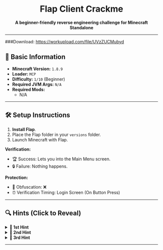 <h1 align="center">Flap Client Crackme</h1>

<p align="center">
  <strong>A beginner-friendly reverse engineering challenge for Minecraft Standalone</strong>
</p>

---
###Download: https://workupload.com/file/UVzZUCMubyd

## 📌 Basic Information  
- **Minecraft Version:** `1.8.9`  
- **Loader:** `MCP`  
- **Difficulty:** `1/10` (Beginner)  
- **Required JVM Args:** `N/A`   
- **Required Mods:**  
  - N/A

---

## 🛠️ Setup Instructions  
1. **Install Flap**.  
2. Place the Flap folder in your `versions` folder.  
3. Launch Minecraft with Flap.

**Verification:**  
- 🏆 Success: Lets you into the Main Menu screen.  
- 🔒 Failure: Nothing happens.  

**Protection:**  
- 🧬 Obfuscation: ❌ 
- ⏰ Verification Timing: Login Screen (On Button Press)

---

## 🔍 Hints (Click to Reveal)  
<details>  
<summary><strong>🚩 1st Hint</strong></summary>  

1. **Auth Package:**
   - ```vestige.util.keyauth```
</details>  

<details>  
<summary><strong>🚩 2nd Hint</strong></summary>  

2. **KeyAuth Reference:**  
   - Search for References on class ```vestige/util/keyauth/api/KeyAuth``` (LoginScreen will show up).  
</details>

<details>  
<summary><strong>🚩 3rd Hint</strong></summary>  

3. **What Method?:**  
   - Edit the ```mouseClicked``` method inside the ```LoginScreen``` class.
</details>  

---
